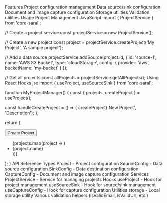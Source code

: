 Features
Project configuration management
Data source/sink configuration
Document and image capture configuration
Storage utilities
Validation utilities
Usage
Project Management
JavaScript
import { ProjectService } from 'core-saral';

// Create a project service
const projectService = new ProjectService();

// Create a new project
const project = projectService.createProject('My Project', 'A sample project');

// Add a data source
projectService.addSource(project.id, {
  id: 'source-1',
  name: 'AWS S3 Bucket',
  type: 'cloudStorage',
  config: {
    provider: 'aws',
    bucketName: 'my-bucket'
  }
});

// Get all projects
const allProjects = projectService.getAllProjects();
Using React Hooks
jsx
import { useProject, useSourceSink } from 'core-saral';

function MyProjectManager() {
  const { projects, createProject } = useProject();
  
  const handleCreateProject = () => {
    createProject('New Project', 'Description');
  };
  
  return (
    <div>
      <button onClick={handleCreateProject}>Create Project</button>
      <ul>
        {projects.map(project => (
          <li key={project.id}>{project.name}</li>
        ))}
      </ul>
    </div>
  );
}
API Reference
Types
Project - Project configuration
SourceConfig - Data source configuration
SinkConfig - Data destination configuration
CaptureConfig - Document and image capture configuration
Services
ProjectService - Service for managing projects
Hooks
useProject - Hook for project management
useSourceSink - Hook for source/sink management
useCaptureConfig - Hook for capture configuration
Utilities
storage - Local storage utility
Various validation helpers (isValidEmail, isValidUrl, etc.)